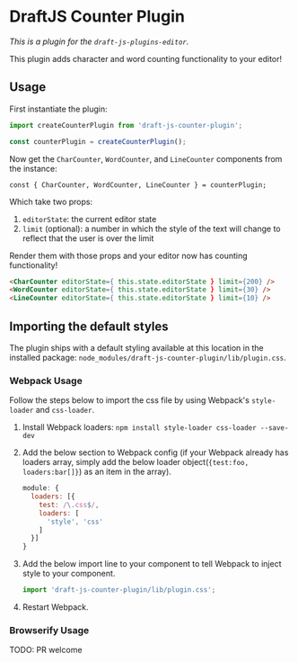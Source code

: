 # DraftJS Counter Plugin

*This is a plugin for the `draft-js-plugins-editor`.*

This plugin adds character and word counting functionality to your editor!

## Usage

First instantiate the plugin:

```js
import createCounterPlugin from 'draft-js-counter-plugin';

const counterPlugin = createCounterPlugin();
```

Now get the `CharCounter`, `WordCounter`, and `LineCounter` components from the instance:

```JS
const { CharCounter, WordCounter, LineCounter } = counterPlugin;
```

Which take two props:

1. `editorState`: the current editor state
2. `limit` (optional): a number in which the style of the text will change to reflect that the user is over the limit

Render them with those props and your editor now has counting functionality!

```HTML
<CharCounter editorState={ this.state.editorState } limit={200} />
<WordCounter editorState={ this.state.editorState } limit={30} />
<LineCounter editorState={ this.state.editorState } limit={10} />
```

## Importing the default styles

The plugin ships with a default styling available at this location in the installed package:
`node_modules/draft-js-counter-plugin/lib/plugin.css`.

### Webpack Usage
Follow the steps below to import the css file by using Webpack's `style-loader` and `css-loader`. 

1. Install Webpack loaders: `npm install style-loader css-loader --save-dev`
2. Add the below section to Webpack config (if your Webpack already has loaders array, simply add the below loader object(`{test:foo, loaders:bar[]}`) as an item in the array).

    ```js
    module: {
      loaders: [{
        test: /\.css$/,
        loaders: [
          'style', 'css'
        ]
      }]
    }
    ```

3. Add the below import line to your component to tell Webpack to inject style to your component.

    ```js
    import 'draft-js-counter-plugin/lib/plugin.css';
    ```
4. Restart Webpack.

### Browserify Usage

TODO: PR welcome
